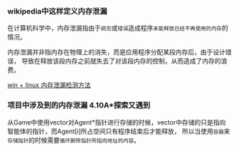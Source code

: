 
### wikipedia中这样定义内存泄漏
在计算机科学中，内存泄漏指由于`疏忽`或`错误`造成程序`未能释放已经不再使用的内存`的情况。

内存泄漏并非指内存在物理上的消失，而是应用程序分配某段内存后，由于设计错误，
导致在释放该段内存之前就失去了对该段内存的控制，从而造成了内存的浪费。

[win + linux 内存泄漏检测方法](https://www.cnblogs.com/skynet/archive/2011/02/20/1959162.html)

### 项目中涉及到的内存泄漏 4.10A*探索又遇到
从Game中使用vector对Agent*指针进行存储的时候，vector中存储的只是指向智能体的指针，而Agent[i]所占空间只有程序结束后才能释放，
所以当使用`容器`来`存储指针`的时候需要`循环删除指针所指向地址的内容`。



